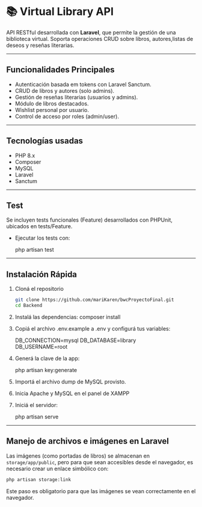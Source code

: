 # 📚 Virtual Library API

API RESTful desarrollada con **Laravel**, que permite la gestión de una biblioteca virtual. Soporta operaciones CRUD sobre libros, autores,listas de deseos y reseñas literarias.

---

## Funcionalidades Principales

- Autenticación basada em tokens con Laravel Sanctum.
- CRUD de libros y autores (solo admins).
- Gestión de reseñas literarias (usuarios y admins).
- Módulo de libros destacados.
- Wishlist personal por usuario.
- Control de acceso por roles (admin/user).

---

## Tecnologías usadas

- PHP 8.x  
- Composer  
- MySQL   
- Laravel 
- Sanctum 

---

## Test

Se incluyen tests funcionales (Feature) desarrollados con PHPUnit, ubicados en tests/Feature.
- Ejecutar los tests con:

    php artisan test

---

##  Instalación Rápida

1. Cloná el repositorio 

   ```bash
   git clone https://github.com/mariKaren/bwcProyectoFinal.git
   cd Backend
   
2. Instalá las dependencias:
    composer install

3. Copiá el archivo .env.example a .env y configurá tus variables:
    
    DB_CONNECTION=mysql
    DB_DATABASE=library  
    DB_USERNAME=root

4. Generá la clave de la app:

    php artisan key:generate

5. Importá el archivo dump de MySQL provisto.

6. Inicia Apache y MySQL en el panel de XAMPP

7. Iniciá el servidor:

    php artisan serve

---
## Manejo de archivos e imágenes en Laravel

Las imágenes (como portadas de libros) se almacenan en `storage/app/public`, pero para que sean accesibles desde el navegador, es necesario crear un enlace simbólico con:

```bash
php artisan storage:link
```
Este paso es obligatorio para que las imágenes se vean correctamente en el navegador.
